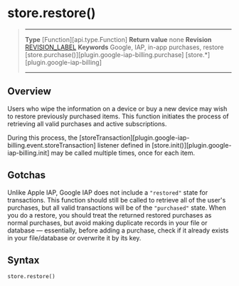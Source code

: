 
# store.restore()

> --------------------- ------------------------------------------------------------------------------------------
> __Type__              [Function][api.type.Function]
> __Return value__      none
> __Revision__          [REVISION_LABEL](REVISION_URL)
> __Keywords__          Google, IAP, in-app purchases, restore
>						[store.purchase()][plugin.google-iap-billing.purchase]
>						[store.*][plugin.google-iap-billing]
> --------------------- ------------------------------------------------------------------------------------------


## Overview

Users who wipe the information on a device or buy a new device may wish to restore previously purchased items. This function initiates the process of retrieving all valid purchases and active subscriptions.

During this process, the [storeTransaction][plugin.google-iap-billing.event.storeTransaction] listener defined in [store.init()][plugin.google-iap-billing.init] may be called multiple times, once for each item.


## Gotchas

Unlike Apple IAP, Google&nbsp;IAP does not include a `"restored"` state for transactions. This function should still be called to retrieve all of the user's purchases, but all valid transactions will be of the `"purchased"` state. When you do a restore, you should treat the returned restored purchases as normal purchases, but avoid making duplicate records in your file or database — essentially, before adding a purchase, check if it already exists in your file/database or overwrite it by its key.


## Syntax

	store.restore()
